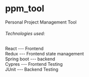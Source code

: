 # ppm_tool

Personal Project Management Tool

###### Technologies used:

React --- Frontend  
Redux --- Frontend state management  
Spring boot --- backend  
Cypres --- Frontend Testing  
JUnit --- Backend Testing
